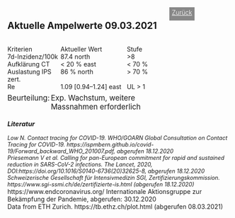 <html>
  <head>
    <title>Aktuelle Ampelwerte</title>
    <meta charset="utf-8" />
    <meta http-equiv="expires" content="0">
  <style>
 /* FONTS */
 @import url("https://fonts.googleapis.com/css?family=Open+Sans+Condensed:300,700");
</style>
  </head>
  <body> 
 <div style="display:flex;"><h2>Aktuelle Ampelwerte 09.03.2021</h2> <div style="margin-left:2em;padding:3px 6px 0 6px;background-color:#888;color:#fff;font-weight:300;height:27px!important;"><a href="main" style="color:#fff;">Zurück</a></div></div>
    <div class="onecol">
  <div class="ntbl" style="display:flex;width:373px;margin-top:1em;">
    <div class="st0" style="width:120px">
      Kriterien
    </div>
    <div class=" st0" style="width:150px">
      Aktueller Wert
    </div>
    <div class="s0" style="width:100px">
      Stufe
    </div>
    </div>
  <div class="ntbl" style="display:flex;width:373px;">
     <div class="st0" style="width:120px">
      7d-Inzidenz/100k
    </div>
    <div class=" st0" style="width:150px">
      87.4 <span class="material-icons md-24">north</span>
    </div>
     <div class=" st4b" style="width:100px">
      >8
    </div>
  </div>
  <div class="ntbl" style="display:flex;width:373px;">
     <div class=" st0" style="width:120px">
      Aufklärung CT
    </div>
    <div class=" st0" style="width:150px">
      < 20 % <span class="material-icons md-24">east</span>
    </div>
     <div class=" st4b" style="width:100px">
      < 70 %
    </div>
  </div>
  <div class="ntbl" style="display:flex;width:373px;">
    <div class=" st0" style="width:120px">
      Auslastung IPS zert.
    </div>
    <div class=" st0" style="width:150px">
      86 % <span class="material-icons md-24">north</span>
    </div>
     <div class=" st4b" style="width:100px">
      > 70 %
    </div>
  </div>
  <div class="ntbl" style="display:flex;width:373px;">
    <div class=" st0" style="width:120px">
      Re
    </div>
    <div class=" st0" style="width:150px">
     1.09 [0.94–1.24] <span class="material-icons md-24">east</span>
    </div>
    <div class=" st4b" style="width:100px">
      UL > 1
    </div>
    </div>
  <div class="ntbl" style="display:none;width:373px;">
    <div class="tbl0 st0" style="width:120px">
      Grüne Zonen
    </div>
  <div class="tbl5 st0" style="width:350px;">
    Aktuell keine grünen Zonen
    </div>
    </div>
  <div class="ntbl" style="display:flex;width:373px;margin-top:0.5em;">
     <div class="" style="width:100px;font-size:1.2em;">
      Beurteilung:
    </div>
    <div class="" style="width:280px;font-size:1.2em;">
     Exp. Wachstum, weitere Massnahmen erforderlich
    </div>
  </div>
<div id="foot" style="font-size:0.9em;margin-top:1em;font-style:italic;">
  <h3>Literatur</h3>
  <div id="ref1">Low N. Contact tracing for COVID-19. WHO/GOARN Global Consultation on Contact Tracing for COVID-19. https://ispmbern.github.io/covid-19/Forward_backward_WHO_201007.pdf, abgerufen 18.12.2020</div>
<div id="ref2">Priesemann V et al. Calling for pan-European commitment for rapid and sustained reduction in SARS-CoV-2 infections. The Lancet, 2020, DOI:https://doi.org/10.1016/S0140-6736(20)32625-8, abgerufen 18.12.2020</div>
  <div id="ref3">Schweizerische Gesellschaft für Intensivmedizin SGI, Zertifizierungskommission. https://www.sgi-ssmi.ch/de/zertifizierte-is.html (abgerufen 18.12.2020)</div>
    </div>
    <div id="ref4">https://www.endcoronavirus.org/ Internationale Aktionsgruppe zur Bekämpfung der Pandemie, abgerufen: 30.12.2020</div>
      <div id="ref5">Data from ETH Zurich. https://tb.ethz.ch/plot.html (abgerufen 08.03.2021)</div>  
